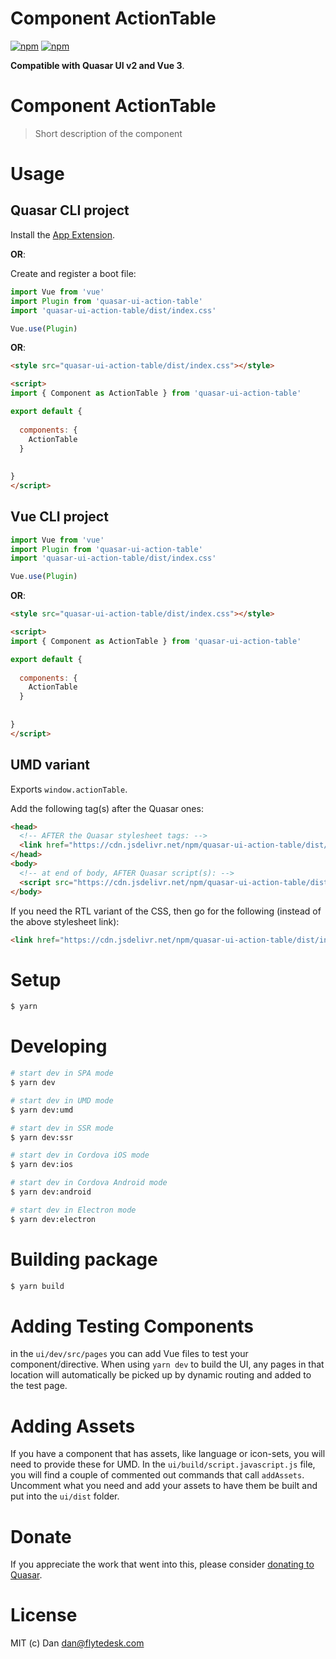 # Component ActionTable

[![npm](https://img.shields.io/npm/v/quasar-ui-action-table.svg?label=quasar-ui-action-table)](https://www.npmjs.com/package/quasar-ui-action-table)
[![npm](https://img.shields.io/npm/dt/quasar-ui-action-table.svg)](https://www.npmjs.com/package/quasar-ui-action-table)

**Compatible with Quasar UI v2 and Vue 3**.


# Component ActionTable
> Short description of the component




# Usage

## Quasar CLI project


Install the [App Extension](../app-extension).

**OR**:


Create and register a boot file:

```js
import Vue from 'vue'
import Plugin from 'quasar-ui-action-table'
import 'quasar-ui-action-table/dist/index.css'

Vue.use(Plugin)
```

**OR**:

```html
<style src="quasar-ui-action-table/dist/index.css"></style>

<script>
import { Component as ActionTable } from 'quasar-ui-action-table'

export default {
  
  components: {
    ActionTable
  }
  
  
}
</script>
```

## Vue CLI project

```js
import Vue from 'vue'
import Plugin from 'quasar-ui-action-table'
import 'quasar-ui-action-table/dist/index.css'

Vue.use(Plugin)
```

**OR**:

```html
<style src="quasar-ui-action-table/dist/index.css"></style>

<script>
import { Component as ActionTable } from 'quasar-ui-action-table'

export default {
  
  components: {
    ActionTable
  }
  
  
}
</script>
```

## UMD variant

Exports `window.actionTable`.

Add the following tag(s) after the Quasar ones:

```html
<head>
  <!-- AFTER the Quasar stylesheet tags: -->
  <link href="https://cdn.jsdelivr.net/npm/quasar-ui-action-table/dist/index.min.css" rel="stylesheet" type="text/css">
</head>
<body>
  <!-- at end of body, AFTER Quasar script(s): -->
  <script src="https://cdn.jsdelivr.net/npm/quasar-ui-action-table/dist/index.umd.min.js"></script>
</body>
```
If you need the RTL variant of the CSS, then go for the following (instead of the above stylesheet link):
```html
<link href="https://cdn.jsdelivr.net/npm/quasar-ui-action-table/dist/index.rtl.min.css" rel="stylesheet" type="text/css">
```

# Setup
```bash
$ yarn
```

# Developing
```bash
# start dev in SPA mode
$ yarn dev

# start dev in UMD mode
$ yarn dev:umd

# start dev in SSR mode
$ yarn dev:ssr

# start dev in Cordova iOS mode
$ yarn dev:ios

# start dev in Cordova Android mode
$ yarn dev:android

# start dev in Electron mode
$ yarn dev:electron
```

# Building package
```bash
$ yarn build
```

# Adding Testing Components
in the `ui/dev/src/pages` you can add Vue files to test your component/directive. When using `yarn dev` to build the UI, any pages in that location will automatically be picked up by dynamic routing and added to the test page.

# Adding Assets
If you have a component that has assets, like language or icon-sets, you will need to provide these for UMD. In the `ui/build/script.javascript.js` file, you will find a couple of commented out commands that call `addAssets`. Uncomment what you need and add your assets to have them be built and put into the `ui/dist` folder.

# Donate
If you appreciate the work that went into this, please consider [donating to Quasar](https://donate.quasar.dev).

# License
MIT (c) Dan <dan@flytedesk.com>
